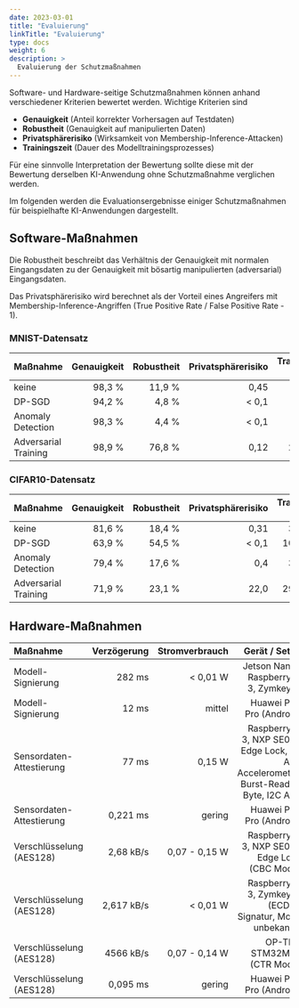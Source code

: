 ```yaml
---
date: 2023-03-01
title: "Evaluierung"
linkTitle: "Evaluierung"
type: docs
weight: 6
description: >
  Evaluierung der Schutzmaßnahmen
---
```


Software- und Hardware-seitige Schutzmaßnahmen können anhand verschiedener
Kriterien bewertet werden. Wichtige Kriterien sind

- **Genauigkeit** (Anteil korrekter Vorhersagen auf Testdaten)
- **Robustheit** (Genauigkeit auf manipulierten Daten)
- **Privatsphärerisiko** (Wirksamkeit von Membership-Inference-Attacken)
- **Trainingszeit** (Dauer des Modelltrainingsprozesses)

Für eine sinnvolle Interpretation der Bewertung sollte diese mit der Bewertung
derselben KI-Anwendung ohne Schutzmaßnahme verglichen werden.

Im folgenden werden die Evaluationsergebnisse einiger Schutzmaßnahmen für
beispielhafte KI-Anwendungen dargestellt.

## Software-Maßnahmen

Die Robustheit beschreibt das Verhältnis der Genauigkeit mit normalen Eingangsdaten zu der Genauigkeit mit bösartig manipulierten (adversarial) Eingangsdaten.

Das Privatsphärerisiko wird berechnet als der Vorteil eines Angreifers mit Membership-Inference-Angriffen (True Positive Rate / False Positive Rate - 1).

### MNIST-Datensatz

| Maßnahme             | Genauigkeit | Robustheit | Privatsphärerisiko | Training Time |
| :------------------- | ----------: | ---------: | -----------------: | ------------: |
| keine                |      98,3 % |     11,9 % |               0,45 |          72 s |
| DP-SGD               |      94,2 % |      4,8 % |              < 0,1 |          98 s |
| Anomaly Detection    |      98,3 % |      4,4 % |              < 0,1 |          65 s |
| Adversarial Training |      98,9 % |     76,8 % |               0,12 |         286 s |

### CIFAR10-Datensatz

| Maßnahme             | Genauigkeit | Robustheit | Privatsphärerisiko | Training Time |
| :------------------- | ----------: | ---------: | -----------------: | ------------: |
| keine                |      81,6 % |     18,4 % |               0,31 |         373 s |
| DP-SGD               |      63,9 % |     54,5 % |              < 0,1 |        1061 s |
| Anomaly Detection    |      79,4 % |     17,6 % |                0,4 |         313 s |
| Adversarial Training |      71,9 % |     23,1 % |               22,0 |        2930 s |

## Hardware-Maßnahmen

| Maßnahme                 | Verzögerung | Stromverbrauch |                                                                           Gerät / Setup |
| :----------------------- | ----------: | -------------: | --------------------------------------------------------------------------------------: |
| Modell-Signierung        |      282 ms |       < 0,01 W |                                                 Jetson Nano / Raspberry Pi 3, Zymkey 4i |
| Modell-Signierung        |       12 ms |         mittel |                                                                Huawei P20 Pro (Android) |
| Sensordaten-Attestierung |       77 ms |         0,15 W | Raspberry Pi 3, NXP SE050 Edge Lock, 3-Axis Accelerometer, Burst-Read (6 Byte, I2C API) |
| Sensordaten-Attestierung |    0,221 ms |         gering |                                                                Huawei P20 Pro (Android) |
| Verschlüsselung (AES128) |   2,68 kB/s |  0,07 - 0,15 W |                                          Raspberry Pi 3, NXP SE050 Edge Lock (CBC Mode) |
| Verschlüsselung (AES128) |  2,617 kB/s |       < 0,01 W |                              Raspberry Pi 3, Zymkey 4i (ECDSA Signatur, Mode unbekannt) |
| Verschlüsselung (AES128) |   4566 kB/s |  0,07 - 0,14 W |                                                             OP-TEE, STM32MP1 (CTR Mode) |
| Verschlüsselung (AES128) |    0,095 ms |         gering |                                                                Huawei P20 Pro (Android) |
